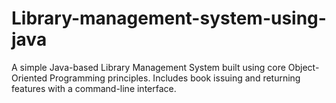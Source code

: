 # Library-management-system-using-java
A simple Java-based Library Management System built using core Object-Oriented Programming principles. Includes book issuing and returning features with a command-line interface.
